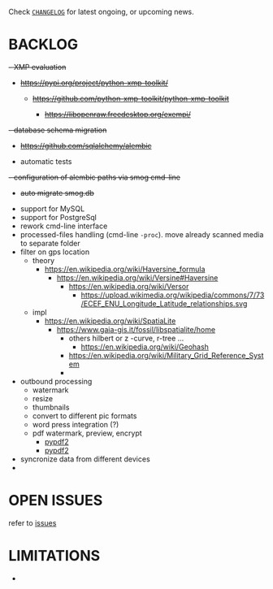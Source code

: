 
Check
[`CHANGELOG`](https://github.com/kr-g/smog/blob/main/CHANGELOG.md)
for latest ongoing, or upcoming news.


# BACKLOG

<del>
- XMP evaluation
  
  - https://pypi.org/project/python-xmp-toolkit/
  
    - https://github.com/python-xmp-toolkit/python-xmp-toolkit
  
      - https://libopenraw.freedesktop.org/exempi/
</del>

<del>
- database schema migration

  - https://github.com/sqlalchemy/alembic
</del>

- automatic tests 

<del>
- configuration of alembic paths via smog cmd-line

  - auto migrate smog.db
</del>

- support for MySQL
- support for PostgreSql
- rework cmd-line interface
- processed-files handling (cmd-line `-proc`). move already scanned media to separate folder
- filter on gps location
  - theory
    - https://en.wikipedia.org/wiki/Haversine_formula
      - https://en.wikipedia.org/wiki/Versine#Haversine
        - https://en.wikipedia.org/wiki/Versor
          - https://upload.wikimedia.org/wikipedia/commons/7/73/ECEF_ENU_Longitude_Latitude_relationships.svg
  - impl
    - https://en.wikipedia.org/wiki/SpatiaLite
      - https://www.gaia-gis.it/fossil/libspatialite/home
        - others hilbert or z -curve, r-tree ...
          - https://en.wikipedia.org/wiki/Geohash
        - https://en.wikipedia.org/wiki/Military_Grid_Reference_System
        - 
- outbound processing
  - watermark
  - resize
  - thumbnails
  - convert to different pic formats
  - word press integration (?)
  - pdf watermark, preview, encrypt
    - [pypdf2](https://github.com/py-pdf/PyPDF2)
    - [pypdf2](https://pypdf2.readthedocs.io/en/latest/)
- syncronize data from different devices
- 


# OPEN ISSUES

refer to [issues](https://github.com/kr-g/smog/issues)


# LIMITATIONS

- 


